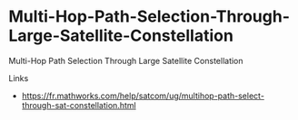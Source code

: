 # Multi-Hop-Path-Selection-Through-Large-Satellite-Constellation
Multi-Hop Path Selection Through Large Satellite Constellation

Links
- https://fr.mathworks.com/help/satcom/ug/multihop-path-select-through-sat-constellation.html
